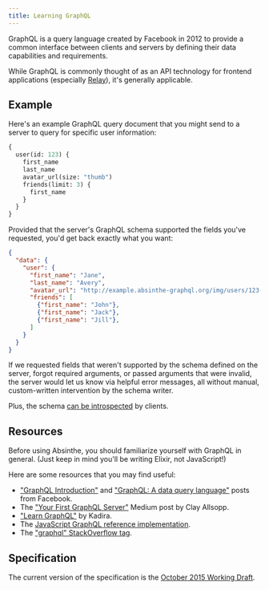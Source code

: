 ```yaml
---
title: Learning GraphQL
---
```


GraphQL is a query language created by Facebook in 2012 to provide a
common interface between clients and servers by defining their data
capabilities and requirements.

While GraphQL is commonly thought of as an API technology for
frontend applications (especially [Relay](https://facebook.github.io/relay/)),
it's generally applicable.

## Example

Here's an example GraphQL query document that you might send to a
server to query for specific user information:

```graphql
{
  user(id: 123) {
    first_name
    last_name
    avatar_url(size: "thumb")
    friends(limit: 3) {
      first_name
    }
  }
}
```

Provided that the server's GraphQL schema supported the fields you've
requested, you'd get back exactly what you want:

```json
{
  "data": {
    "user": {
      "first_name": "Jane",
      "last_name": "Avery",
      "avatar_url": "http://example.absinthe-graphql.org/img/users/123-thumb.jpg",
      "friends": [
        {"first_name": "John"},
        {"first_name": "Jack"},
        {"first_name": "Jill"},
      ]
    }
  }
}
```

If we requested fields that weren't supported by the schema defined on
the server, forgot required arguments, or passed arguments that were
invalid, the server would let us know via helpful error messages, all
without manual, custom-written intervention by the schema writer.

Plus, the schema [can be introspected](/guides/introspection) by clients.

## Resources

Before using Absinthe, you should familiarize yourself with GraphQL in
general. (Just keep in mind you'll be writing Elixir, not JavaScript!)

Here are some resources that you may find useful:

* ["GraphQL Introduction"](https://facebook.github.io/react/blog/2015/05/01/graphql-introduction.html) and ["GraphQL: A data query language"](https://code.facebook.com/posts/1691455094417024/graphql-a-data-query-language/) posts from Facebook.
* The ["Your First GraphQL Server"](https://medium.com/@clayallsopp/your-first-graphql-server-3c766ab4f0a2#.m78ybemas) Medium post by Clay Allsopp.
* ["Learn GraphQL"](https://learngraphql.com) by Kadira.
* The [JavaScript GraphQL reference implementation](https://github.com/graphql/graphql-js).
* The ["graphql" StackOverflow tag](http://stackoverflow.com/questions/tagged/graphql).

## Specification

The current version of the specification is the [October 2015 Working Draft](https://facebook.github.io/graphql/).
